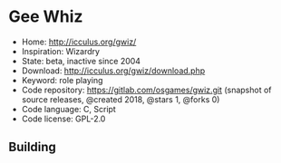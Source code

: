 # Gee Whiz

- Home: http://icculus.org/gwiz/
- Inspiration: Wizardry
- State: beta, inactive since 2004
- Download: http://icculus.org/gwiz/download.php
- Keyword: role playing
- Code repository: https://gitlab.com/osgames/gwiz.git (snapshot of source releases, @created 2018, @stars 1, @forks 0)
- Code language: C, Script
- Code license: GPL-2.0

## Building
